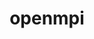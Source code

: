 ---
title: "openmpi"
layout: cache
categories: [package, v0.23.0]
meta: {"versions": ["4.1.7", "5.0.5"], "compilers": ["apple-clang@=15.0.0", "cce@=15.0.1", "gcc@=11.1.0", "gcc@=11.4.0", "gcc@=12.3.0", "gcc@=12.4.0", "gcc@=13.2.0", "gcc@=7.3.1", "gcc@=9.4.0", "oneapi@=2024.1.0", "oneapi@=2024.2.1"], "oss": ["amzn2", "rhel8", "ubuntu20.04", "ubuntu22.04", "ubuntu24.04", "ventura"], "platforms": ["darwin", "linux"], "targets": ["aarch64", "neoverse_n1", "neoverse_v1", "ppc64le", "x86_64_v3", "x86_64_v4", "zen4"], "stacks": ["aws-isc", "aws-isc-aarch64", "aws-pcluster-neoverse_v1", "aws-pcluster-x86_64_v4", "data-vis-sdk", "e4s", "e4s-cray-rhel", "e4s-neoverse_v1", "e4s-oneapi", "e4s-power", "ml-darwin-aarch64-mps", "ml-linux-aarch64-cpu", "ml-linux-aarch64-cuda", "ml-linux-x86_64-cpu", "ml-linux-x86_64-cuda", "radiuss-aws", "radiuss-aws-aarch64", "root", "tutorial"], "num_specs": 40, "num_specs_by_stack": {"root": 40, "ml-darwin-aarch64-mps": 1, "radiuss-aws-aarch64": 4, "aws-isc-aarch64": 10, "aws-pcluster-neoverse_v1": 2, "radiuss-aws": 2, "aws-isc": 5, "aws-pcluster-x86_64_v4": 2, "e4s-cray-rhel": 1, "e4s-power": 1, "data-vis-sdk": 2, "e4s-neoverse_v1": 1, "tutorial": 2, "e4s": 1, "e4s-oneapi": 1, "ml-linux-aarch64-cpu": 1, "ml-linux-aarch64-cuda": 2, "ml-linux-x86_64-cpu": 1, "ml-linux-x86_64-cuda": 2}}
spec_details: [{"hash": "ap5l54xlpanec463ul57mrn64h6ejrrm", "compiler": "apple-clang@=15.0.0", "versions": ["5.0.5"], "os": "ventura", "platform": "darwin", "target": "aarch64", "variants": ["+atomics", "build_system=autotools", "~cuda", "~debug", "fabrics=none", "~gpfs", "~internal-hwloc", "~internal-libevent", "~internal-pmix", "~java", "~lustre", "~memchecker", "~openshmem", "~romio", "romio-filesystem=none", "+rsh", "schedulers=none", "~static", "~two_level_namespace", "+vt", "+wrapper-rpath"], "stacks": ["root", "ml-darwin-aarch64-mps"], "size": "-", "tarball": "https://binaries.spack.io/v0.23.0/build_cache/darwin-ventura-aarch64/apple-clang-15.0.0/openmpi-5.0.5/darwin-ventura-aarch64-apple-clang-15.0.0-openmpi-5.0.5-ap5l54xlpanec463ul57mrn64h6ejrrm.spack"}, {"hash": "z6iuyxctyok66kk5grj4sgcktiue5aic", "compiler": "gcc@=7.3.1", "versions": ["5.0.5"], "os": "amzn2", "platform": "linux", "target": "aarch64", "variants": ["+atomics", "build_system=autotools", "~cuda", "~debug", "fabrics=none", "~gpfs", "~internal-hwloc", "~internal-libevent", "~internal-pmix", "~java", "~lustre", "~memchecker", "~openshmem", "~romio", "romio-filesystem=none", "+rsh", "schedulers=none", "~static", "~two_level_namespace", "+vt", "+wrapper-rpath"], "stacks": ["root", "radiuss-aws-aarch64"], "size": "-", "tarball": "https://binaries.spack.io/v0.23.0/build_cache/linux-amzn2-aarch64/gcc-7.3.1/openmpi-5.0.5/linux-amzn2-aarch64-gcc-7.3.1-openmpi-5.0.5-z6iuyxctyok66kk5grj4sgcktiue5aic.spack"}, {"hash": "emree52rb2oyeswhdmgjpyyypfptfzg5", "compiler": "gcc@=7.3.1", "versions": ["5.0.5"], "os": "amzn2", "platform": "linux", "target": "aarch64", "variants": ["+atomics", "build_system=autotools", "~cuda", "~debug", "fabrics=ofi", "~gpfs", "~internal-hwloc", "~internal-libevent", "~internal-pmix", "~java", "~lustre", "~memchecker", "~openshmem", "~romio", "romio-filesystem=none", "+rsh", "schedulers=none", "~static", "~two_level_namespace", "+vt", "+wrapper-rpath"], "stacks": ["root", "aws-isc-aarch64"], "size": "-", "tarball": "https://binaries.spack.io/v0.23.0/build_cache/linux-amzn2-aarch64/gcc-7.3.1/openmpi-5.0.5/linux-amzn2-aarch64-gcc-7.3.1-openmpi-5.0.5-emree52rb2oyeswhdmgjpyyypfptfzg5.spack"}, {"hash": "eyupfriocmbt3boom2yke5v2kb57jmgo", "compiler": "gcc@=7.3.1", "versions": ["5.0.5"], "os": "amzn2", "platform": "linux", "target": "aarch64", "variants": ["+atomics", "build_system=autotools", "~cuda", "~debug", "fabrics=none", "~gpfs", "~internal-hwloc", "~internal-libevent", "~internal-pmix", "~java", "~lustre", "~memchecker", "~openshmem", "~romio", "romio-filesystem=none", "+rsh", "schedulers=none", "~static", "~two_level_namespace", "+vt", "+wrapper-rpath"], "stacks": ["root", "radiuss-aws-aarch64"], "size": "-", "tarball": "https://binaries.spack.io/v0.23.0/build_cache/linux-amzn2-aarch64/gcc-7.3.1/openmpi-5.0.5/linux-amzn2-aarch64-gcc-7.3.1-openmpi-5.0.5-eyupfriocmbt3boom2yke5v2kb57jmgo.spack"}, {"hash": "kmiksye25wp3ctwztqsopsruozg4vtpa", "compiler": "gcc@=7.3.1", "versions": ["5.0.5"], "os": "amzn2", "platform": "linux", "target": "aarch64", "variants": ["+atomics", "build_system=autotools", "~cuda", "~debug", "fabrics=ofi", "~gpfs", "~internal-hwloc", "~internal-libevent", "~internal-pmix", "~java", "~lustre", "~memchecker", "~openshmem", "~romio", "romio-filesystem=none", "+rsh", "schedulers=none", "~static", "~two_level_namespace", "+vt", "+wrapper-rpath"], "stacks": ["root", "aws-isc-aarch64"], "size": "-", "tarball": "https://binaries.spack.io/v0.23.0/build_cache/linux-amzn2-aarch64/gcc-7.3.1/openmpi-5.0.5/linux-amzn2-aarch64-gcc-7.3.1-openmpi-5.0.5-kmiksye25wp3ctwztqsopsruozg4vtpa.spack"}, {"hash": "tofnynpxpjag2lsns7dp2pug2fe4x4go", "compiler": "gcc@=7.3.1", "versions": ["5.0.5"], "os": "amzn2", "platform": "linux", "target": "aarch64", "variants": ["+atomics", "build_system=autotools", "~cuda", "~debug", "fabrics=ofi", "~gpfs", "~internal-hwloc", "~internal-libevent", "~internal-pmix", "~java", "~lustre", "~memchecker", "~openshmem", "~romio", "romio-filesystem=none", "+rsh", "schedulers=none", "~static", "~two_level_namespace", "+vt", "+wrapper-rpath"], "stacks": ["root", "aws-isc-aarch64"], "size": "-", "tarball": "https://binaries.spack.io/v0.23.0/build_cache/linux-amzn2-aarch64/gcc-7.3.1/openmpi-5.0.5/linux-amzn2-aarch64-gcc-7.3.1-openmpi-5.0.5-tofnynpxpjag2lsns7dp2pug2fe4x4go.spack"}, {"hash": "u2ybblsamwumggm2stv4p7kcbw4arb76", "compiler": "gcc@=7.3.1", "versions": ["4.1.7"], "os": "amzn2", "platform": "linux", "target": "aarch64", "variants": ["+atomics", "build_system=autotools", "~cuda", "~cxx", "~cxx_exceptions", "~debug", "fabrics=ofi", "~gpfs", "~internal-hwloc", "~internal-libevent", "~internal-pmix", "~java", "+legacylaunchers", "~lustre", "~memchecker", "~openshmem", "~orterunprefix", "~pmi", "+romio", "romio-filesystem=none", "+rsh", "schedulers=slurm", "~singularity", "~static", "~two_level_namespace", "+vt", "+wrapper-rpath"], "stacks": ["root", "aws-isc-aarch64"], "size": "-", "tarball": "https://binaries.spack.io/v0.23.0/build_cache/linux-amzn2-aarch64/gcc-7.3.1/openmpi-4.1.7/linux-amzn2-aarch64-gcc-7.3.1-openmpi-4.1.7-u2ybblsamwumggm2stv4p7kcbw4arb76.spack"}, {"hash": "25yb5ci2mj2cwxhy5a2wjshrnuwrzkvx", "compiler": "gcc@=7.3.1", "versions": ["5.0.5"], "os": "amzn2", "platform": "linux", "target": "aarch64", "variants": ["+atomics", "build_system=autotools", "~cuda", "~debug", "fabrics=auto", "~gpfs", "~internal-hwloc", "~internal-libevent", "~internal-pmix", "~java", "~lustre", "~memchecker", "~openshmem", "~romio", "romio-filesystem=none", "+rsh", "schedulers=none", "~static", "~two_level_namespace", "+vt", "+wrapper-rpath"], "stacks": ["root", "aws-isc-aarch64"], "size": "-", "tarball": "https://binaries.spack.io/v0.23.0/build_cache/linux-amzn2-aarch64/gcc-7.3.1/openmpi-5.0.5/linux-amzn2-aarch64-gcc-7.3.1-openmpi-5.0.5-25yb5ci2mj2cwxhy5a2wjshrnuwrzkvx.spack"}, {"hash": "agzdkxuonzev7zskr2huiqnvlsjgx2yb", "compiler": "gcc@=12.4.0", "versions": ["5.0.5"], "os": "amzn2", "platform": "linux", "target": "neoverse_n1", "variants": ["~atomics", "build_system=autotools", "~cuda", "~debug", "fabrics=ofi", "~gpfs", "~internal-hwloc", "~internal-libevent", "~internal-pmix", "~java", "~lustre", "~memchecker", "~openshmem", "+romio", "romio-filesystem=none", "+rsh", "schedulers=slurm", "~static", "~two_level_namespace", "+vt", "+wrapper-rpath"], "stacks": ["root", "aws-pcluster-neoverse_v1"], "size": "-", "tarball": "https://binaries.spack.io/v0.23.0/build_cache/linux-amzn2-neoverse_n1/gcc-12.4.0/openmpi-5.0.5/linux-amzn2-neoverse_n1-gcc-12.4.0-openmpi-5.0.5-agzdkxuonzev7zskr2huiqnvlsjgx2yb.spack"}, {"hash": "c6yiii5sepltme3kwyibgowrxl736mek", "compiler": "gcc@=7.3.1", "versions": ["5.0.5"], "os": "amzn2", "platform": "linux", "target": "neoverse_n1", "variants": ["+atomics", "build_system=autotools", "~cuda", "~debug", "fabrics=none", "~gpfs", "~internal-hwloc", "~internal-libevent", "~internal-pmix", "~java", "~lustre", "~memchecker", "~openshmem", "~romio", "romio-filesystem=none", "+rsh", "schedulers=none", "~static", "~two_level_namespace", "+vt", "+wrapper-rpath"], "stacks": ["root", "radiuss-aws-aarch64"], "size": "-", "tarball": "https://binaries.spack.io/v0.23.0/build_cache/linux-amzn2-neoverse_n1/gcc-7.3.1/openmpi-5.0.5/linux-amzn2-neoverse_n1-gcc-7.3.1-openmpi-5.0.5-c6yiii5sepltme3kwyibgowrxl736mek.spack"}, {"hash": "2yukzz34homijmpfawvyugp7qd5jespw", "compiler": "gcc@=7.3.1", "versions": ["5.0.5"], "os": "amzn2", "platform": "linux", "target": "neoverse_n1", "variants": ["+atomics", "build_system=autotools", "~cuda", "~debug", "fabrics=ofi", "~gpfs", "~internal-hwloc", "~internal-libevent", "~internal-pmix", "~java", "~lustre", "~memchecker", "~openshmem", "~romio", "romio-filesystem=none", "+rsh", "schedulers=none", "~static", "~two_level_namespace", "+vt", "+wrapper-rpath"], "stacks": ["root", "aws-isc-aarch64"], "size": "-", "tarball": "https://binaries.spack.io/v0.23.0/build_cache/linux-amzn2-neoverse_n1/gcc-7.3.1/openmpi-5.0.5/linux-amzn2-neoverse_n1-gcc-7.3.1-openmpi-5.0.5-2yukzz34homijmpfawvyugp7qd5jespw.spack"}, {"hash": "ry6xbhcugrx66p3uhmu6mpacxyxdseh5", "compiler": "gcc@=7.3.1", "versions": ["5.0.5"], "os": "amzn2", "platform": "linux", "target": "neoverse_n1", "variants": ["+atomics", "build_system=autotools", "~cuda", "~debug", "fabrics=none", "~gpfs", "~internal-hwloc", "~internal-libevent", "~internal-pmix", "~java", "~lustre", "~memchecker", "~openshmem", "~romio", "romio-filesystem=none", "+rsh", "schedulers=none", "~static", "~two_level_namespace", "+vt", "+wrapper-rpath"], "stacks": ["root", "radiuss-aws-aarch64"], "size": "-", "tarball": "https://binaries.spack.io/v0.23.0/build_cache/linux-amzn2-neoverse_n1/gcc-7.3.1/openmpi-5.0.5/linux-amzn2-neoverse_n1-gcc-7.3.1-openmpi-5.0.5-ry6xbhcugrx66p3uhmu6mpacxyxdseh5.spack"}, {"hash": "epw4xyrjjyawfeogpgmbetg4vprslhug", "compiler": "gcc@=7.3.1", "versions": ["5.0.5"], "os": "amzn2", "platform": "linux", "target": "neoverse_n1", "variants": ["+atomics", "build_system=autotools", "~cuda", "~debug", "fabrics=ofi", "~gpfs", "~internal-hwloc", "~internal-libevent", "~internal-pmix", "~java", "~lustre", "~memchecker", "~openshmem", "~romio", "romio-filesystem=none", "+rsh", "schedulers=none", "~static", "~two_level_namespace", "+vt", "+wrapper-rpath"], "stacks": ["root", "aws-isc-aarch64"], "size": "-", "tarball": "https://binaries.spack.io/v0.23.0/build_cache/linux-amzn2-neoverse_n1/gcc-7.3.1/openmpi-5.0.5/linux-amzn2-neoverse_n1-gcc-7.3.1-openmpi-5.0.5-epw4xyrjjyawfeogpgmbetg4vprslhug.spack"}, {"hash": "urffwi726h2p4qtqgc6wpyoem25ve5vn", "compiler": "gcc@=7.3.1", "versions": ["5.0.5"], "os": "amzn2", "platform": "linux", "target": "neoverse_n1", "variants": ["+atomics", "build_system=autotools", "~cuda", "~debug", "fabrics=ofi", "~gpfs", "~internal-hwloc", "~internal-libevent", "~internal-pmix", "~java", "~lustre", "~memchecker", "~openshmem", "~romio", "romio-filesystem=none", "+rsh", "schedulers=none", "~static", "~two_level_namespace", "+vt", "+wrapper-rpath"], "stacks": ["root", "aws-isc-aarch64"], "size": "-", "tarball": "https://binaries.spack.io/v0.23.0/build_cache/linux-amzn2-neoverse_n1/gcc-7.3.1/openmpi-5.0.5/linux-amzn2-neoverse_n1-gcc-7.3.1-openmpi-5.0.5-urffwi726h2p4qtqgc6wpyoem25ve5vn.spack"}, {"hash": "tueu5ps625hsqfhzq675azr5joxckbdm", "compiler": "gcc@=7.3.1", "versions": ["4.1.7"], "os": "amzn2", "platform": "linux", "target": "neoverse_n1", "variants": ["+atomics", "build_system=autotools", "~cuda", "~cxx", "~cxx_exceptions", "~debug", "fabrics=ofi", "~gpfs", "~internal-hwloc", "~internal-libevent", "~internal-pmix", "~java", "+legacylaunchers", "~lustre", "~memchecker", "~openshmem", "~orterunprefix", "~pmi", "+romio", "romio-filesystem=none", "+rsh", "schedulers=slurm", "~singularity", "~static", "~two_level_namespace", "+vt", "+wrapper-rpath"], "stacks": ["root", "aws-isc-aarch64"], "size": "-", "tarball": "https://binaries.spack.io/v0.23.0/build_cache/linux-amzn2-neoverse_n1/gcc-7.3.1/openmpi-4.1.7/linux-amzn2-neoverse_n1-gcc-7.3.1-openmpi-4.1.7-tueu5ps625hsqfhzq675azr5joxckbdm.spack"}, {"hash": "3g6necymqnfwtnbq3djoib2pzbmquu6l", "compiler": "gcc@=7.3.1", "versions": ["5.0.5"], "os": "amzn2", "platform": "linux", "target": "neoverse_n1", "variants": ["+atomics", "build_system=autotools", "~cuda", "~debug", "fabrics=auto", "~gpfs", "~internal-hwloc", "~internal-libevent", "~internal-pmix", "~java", "~lustre", "~memchecker", "~openshmem", "~romio", "romio-filesystem=none", "+rsh", "schedulers=none", "~static", "~two_level_namespace", "+vt", "+wrapper-rpath"], "stacks": ["root", "aws-isc-aarch64"], "size": "-", "tarball": "https://binaries.spack.io/v0.23.0/build_cache/linux-amzn2-neoverse_n1/gcc-7.3.1/openmpi-5.0.5/linux-amzn2-neoverse_n1-gcc-7.3.1-openmpi-5.0.5-3g6necymqnfwtnbq3djoib2pzbmquu6l.spack"}, {"hash": "qljlsuykfe7vypm5xo4uhb4gjq3ggusn", "compiler": "gcc@=12.4.0", "versions": ["5.0.5"], "os": "amzn2", "platform": "linux", "target": "neoverse_v1", "variants": ["~atomics", "build_system=autotools", "~cuda", "~debug", "fabrics=ofi", "~gpfs", "~internal-hwloc", "~internal-libevent", "~internal-pmix", "~java", "~lustre", "~memchecker", "~openshmem", "+romio", "romio-filesystem=none", "+rsh", "schedulers=slurm", "~static", "~two_level_namespace", "+vt", "+wrapper-rpath"], "stacks": ["root", "aws-pcluster-neoverse_v1"], "size": "-", "tarball": "https://binaries.spack.io/v0.23.0/build_cache/linux-amzn2-neoverse_v1/gcc-12.4.0/openmpi-5.0.5/linux-amzn2-neoverse_v1-gcc-12.4.0-openmpi-5.0.5-qljlsuykfe7vypm5xo4uhb4gjq3ggusn.spack"}, {"hash": "hfnvjvqa3hilmusow4kll22t6sbwokcj", "compiler": "gcc@=7.3.1", "versions": ["5.0.5"], "os": "amzn2", "platform": "linux", "target": "x86_64_v3", "variants": ["+atomics", "build_system=autotools", "~cuda", "~debug", "fabrics=none", "~gpfs", "~internal-hwloc", "~internal-libevent", "~internal-pmix", "~java", "~lustre", "~memchecker", "~openshmem", "~romio", "romio-filesystem=none", "+rsh", "schedulers=none", "~static", "~two_level_namespace", "+vt", "+wrapper-rpath"], "stacks": ["root", "radiuss-aws"], "size": "-", "tarball": "https://binaries.spack.io/v0.23.0/build_cache/linux-amzn2-x86_64_v3/gcc-7.3.1/openmpi-5.0.5/linux-amzn2-x86_64_v3-gcc-7.3.1-openmpi-5.0.5-hfnvjvqa3hilmusow4kll22t6sbwokcj.spack"}, {"hash": "mcfxnwxwckkbi7iv3ou63skiqfh4lckx", "compiler": "gcc@=7.3.1", "versions": ["5.0.5"], "os": "amzn2", "platform": "linux", "target": "x86_64_v3", "variants": ["+atomics", "build_system=autotools", "~cuda", "~debug", "fabrics=ofi", "~gpfs", "~internal-hwloc", "~internal-libevent", "~internal-pmix", "~java", "~lustre", "~memchecker", "~openshmem", "~romio", "romio-filesystem=none", "+rsh", "schedulers=none", "~static", "~two_level_namespace", "+vt", "+wrapper-rpath"], "stacks": ["root", "aws-isc"], "size": "-", "tarball": "https://binaries.spack.io/v0.23.0/build_cache/linux-amzn2-x86_64_v3/gcc-7.3.1/openmpi-5.0.5/linux-amzn2-x86_64_v3-gcc-7.3.1-openmpi-5.0.5-mcfxnwxwckkbi7iv3ou63skiqfh4lckx.spack"}, {"hash": "2k5f4pm6kzqchdkcfx6h5gbzwvqc5btu", "compiler": "gcc@=7.3.1", "versions": ["5.0.5"], "os": "amzn2", "platform": "linux", "target": "x86_64_v3", "variants": ["+atomics", "build_system=autotools", "~cuda", "~debug", "fabrics=none", "~gpfs", "~internal-hwloc", "~internal-libevent", "~internal-pmix", "~java", "~lustre", "~memchecker", "~openshmem", "~romio", "romio-filesystem=none", "+rsh", "schedulers=none", "~static", "~two_level_namespace", "+vt", "+wrapper-rpath"], "stacks": ["root", "radiuss-aws"], "size": "-", "tarball": "https://binaries.spack.io/v0.23.0/build_cache/linux-amzn2-x86_64_v3/gcc-7.3.1/openmpi-5.0.5/linux-amzn2-x86_64_v3-gcc-7.3.1-openmpi-5.0.5-2k5f4pm6kzqchdkcfx6h5gbzwvqc5btu.spack"}, {"hash": "47t3hm3jgyuqg6cjnkhviem25pp37fpp", "compiler": "gcc@=7.3.1", "versions": ["5.0.5"], "os": "amzn2", "platform": "linux", "target": "x86_64_v3", "variants": ["+atomics", "build_system=autotools", "~cuda", "~debug", "fabrics=ofi", "~gpfs", "~internal-hwloc", "~internal-libevent", "~internal-pmix", "~java", "~lustre", "~memchecker", "~openshmem", "~romio", "romio-filesystem=none", "+rsh", "schedulers=none", "~static", "~two_level_namespace", "+vt", "+wrapper-rpath"], "stacks": ["root", "aws-isc"], "size": "-", "tarball": "https://binaries.spack.io/v0.23.0/build_cache/linux-amzn2-x86_64_v3/gcc-7.3.1/openmpi-5.0.5/linux-amzn2-x86_64_v3-gcc-7.3.1-openmpi-5.0.5-47t3hm3jgyuqg6cjnkhviem25pp37fpp.spack"}, {"hash": "5wake2nu5p5y5dkgjiapjaisbpone3r6", "compiler": "gcc@=7.3.1", "versions": ["5.0.5"], "os": "amzn2", "platform": "linux", "target": "x86_64_v3", "variants": ["+atomics", "build_system=autotools", "~cuda", "~debug", "fabrics=ofi", "~gpfs", "~internal-hwloc", "~internal-libevent", "~internal-pmix", "~java", "~lustre", "~memchecker", "~openshmem", "~romio", "romio-filesystem=none", "+rsh", "schedulers=none", "~static", "~two_level_namespace", "+vt", "+wrapper-rpath"], "stacks": ["root", "aws-isc"], "size": "-", "tarball": "https://binaries.spack.io/v0.23.0/build_cache/linux-amzn2-x86_64_v3/gcc-7.3.1/openmpi-5.0.5/linux-amzn2-x86_64_v3-gcc-7.3.1-openmpi-5.0.5-5wake2nu5p5y5dkgjiapjaisbpone3r6.spack"}, {"hash": "krhgipjb7f4dgkgrbaot3elbqymhwky4", "compiler": "gcc@=7.3.1", "versions": ["4.1.7"], "os": "amzn2", "platform": "linux", "target": "x86_64_v3", "variants": ["+atomics", "build_system=autotools", "~cuda", "~cxx", "~cxx_exceptions", "~debug", "fabrics=ofi", "~gpfs", "~internal-hwloc", "~internal-libevent", "~internal-pmix", "~java", "+legacylaunchers", "~lustre", "~memchecker", "~openshmem", "~orterunprefix", "~pmi", "+romio", "romio-filesystem=none", "+rsh", "schedulers=slurm", "~singularity", "~static", "~two_level_namespace", "+vt", "+wrapper-rpath"], "stacks": ["root", "aws-isc"], "size": "-", "tarball": "https://binaries.spack.io/v0.23.0/build_cache/linux-amzn2-x86_64_v3/gcc-7.3.1/openmpi-4.1.7/linux-amzn2-x86_64_v3-gcc-7.3.1-openmpi-4.1.7-krhgipjb7f4dgkgrbaot3elbqymhwky4.spack"}, {"hash": "ikezkss5nguzslrah5jccnoawfbat46v", "compiler": "gcc@=7.3.1", "versions": ["5.0.5"], "os": "amzn2", "platform": "linux", "target": "x86_64_v3", "variants": ["+atomics", "build_system=autotools", "~cuda", "~debug", "fabrics=auto", "~gpfs", "~internal-hwloc", "~internal-libevent", "~internal-pmix", "~java", "~lustre", "~memchecker", "~openshmem", "~romio", "romio-filesystem=none", "+rsh", "schedulers=none", "~static", "~two_level_namespace", "+vt", "+wrapper-rpath"], "stacks": ["root", "aws-isc"], "size": "-", "tarball": "https://binaries.spack.io/v0.23.0/build_cache/linux-amzn2-x86_64_v3/gcc-7.3.1/openmpi-5.0.5/linux-amzn2-x86_64_v3-gcc-7.3.1-openmpi-5.0.5-ikezkss5nguzslrah5jccnoawfbat46v.spack"}, {"hash": "uc5tlfew5ejnlpkoda22soxeva2t3xag", "compiler": "oneapi@=2024.1.0", "versions": ["5.0.5"], "os": "amzn2", "platform": "linux", "target": "x86_64_v3", "variants": ["~atomics", "build_system=autotools", "~cuda", "~debug", "fabrics=ofi", "~gpfs", "~internal-hwloc", "~internal-libevent", "+internal-pmix", "~java", "~lustre", "~memchecker", "~openshmem", "+romio", "romio-filesystem=none", "+rsh", "schedulers=slurm", "~static", "~two_level_namespace", "+vt", "+wrapper-rpath"], "stacks": ["root", "aws-pcluster-x86_64_v4"], "size": "-", "tarball": "https://binaries.spack.io/v0.23.0/build_cache/linux-amzn2-x86_64_v3/oneapi-2024.1.0/openmpi-5.0.5/linux-amzn2-x86_64_v3-oneapi-2024.1.0-openmpi-5.0.5-uc5tlfew5ejnlpkoda22soxeva2t3xag.spack"}, {"hash": "v7infzadam5b2oramkyryujfvgpgco6g", "compiler": "oneapi@=2024.1.0", "versions": ["5.0.5"], "os": "amzn2", "platform": "linux", "target": "x86_64_v4", "variants": ["~atomics", "build_system=autotools", "~cuda", "~debug", "fabrics=ofi", "~gpfs", "~internal-hwloc", "~internal-libevent", "~internal-pmix", "~java", "~lustre", "~memchecker", "~openshmem", "+romio", "romio-filesystem=none", "+rsh", "schedulers=slurm", "~static", "~two_level_namespace", "+vt", "+wrapper-rpath"], "stacks": ["root", "aws-pcluster-x86_64_v4"], "size": "-", "tarball": "https://binaries.spack.io/v0.23.0/build_cache/linux-amzn2-x86_64_v4/oneapi-2024.1.0/openmpi-5.0.5/linux-amzn2-x86_64_v4-oneapi-2024.1.0-openmpi-5.0.5-v7infzadam5b2oramkyryujfvgpgco6g.spack"}, {"hash": "jje2wdn7v6jbagokbukjbap4bc7opduq", "compiler": "cce@=15.0.1", "versions": ["5.0.5"], "os": "rhel8", "platform": "linux", "target": "zen4", "variants": ["+atomics", "build_system=autotools", "~cuda", "~debug", "fabrics=none", "~gpfs", "~internal-hwloc", "~internal-libevent", "~internal-pmix", "~java", "~lustre", "~memchecker", "~openshmem", "~romio", "romio-filesystem=none", "+rsh", "schedulers=none", "~static", "~two_level_namespace", "+vt", "+wrapper-rpath"], "stacks": ["root", "e4s-cray-rhel"], "size": "-", "tarball": "https://binaries.spack.io/v0.23.0/build_cache/linux-rhel8-zen4/cce-15.0.1/openmpi-5.0.5/linux-rhel8-zen4-cce-15.0.1-openmpi-5.0.5-jje2wdn7v6jbagokbukjbap4bc7opduq.spack"}, {"hash": "ktku76zby57x6f3n5ke5vl4vrtsq7pxg", "compiler": "gcc@=9.4.0", "versions": ["5.0.5"], "os": "ubuntu20.04", "platform": "linux", "target": "ppc64le", "variants": ["+atomics", "build_system=autotools", "~cuda", "~debug", "fabrics=none", "~gpfs", "~internal-hwloc", "~internal-libevent", "~internal-pmix", "~java", "~lustre", "~memchecker", "~openshmem", "~romio", "romio-filesystem=none", "+rsh", "schedulers=none", "~static", "~two_level_namespace", "+vt", "+wrapper-rpath"], "stacks": ["root", "e4s-power"], "size": "-", "tarball": "https://binaries.spack.io/v0.23.0/build_cache/linux-ubuntu20.04-ppc64le/gcc-9.4.0/openmpi-5.0.5/linux-ubuntu20.04-ppc64le-gcc-9.4.0-openmpi-5.0.5-ktku76zby57x6f3n5ke5vl4vrtsq7pxg.spack"}, {"hash": "2d673gcbudtkndgm234is4p2vrudlnqw", "compiler": "gcc@=11.1.0", "versions": ["5.0.5"], "os": "ubuntu20.04", "platform": "linux", "target": "x86_64_v3", "variants": ["+atomics", "build_system=autotools", "~cuda", "~debug", "fabrics=none", "~gpfs", "~internal-hwloc", "~internal-libevent", "~internal-pmix", "~java", "~lustre", "~memchecker", "~openshmem", "~romio", "romio-filesystem=none", "+rsh", "schedulers=none", "~static", "~two_level_namespace", "+vt", "+wrapper-rpath"], "stacks": ["root", "data-vis-sdk"], "size": "-", "tarball": "https://binaries.spack.io/v0.23.0/build_cache/linux-ubuntu20.04-x86_64_v3/gcc-11.1.0/openmpi-5.0.5/linux-ubuntu20.04-x86_64_v3-gcc-11.1.0-openmpi-5.0.5-2d673gcbudtkndgm234is4p2vrudlnqw.spack"}, {"hash": "ph7loow65p7zxdcu4bt22pt2dvx6xdmg", "compiler": "gcc@=11.1.0", "versions": ["5.0.5"], "os": "ubuntu20.04", "platform": "linux", "target": "x86_64_v3", "variants": ["+atomics", "build_system=autotools", "~cuda", "~debug", "fabrics=none", "~gpfs", "~internal-hwloc", "~internal-libevent", "~internal-pmix", "~java", "~lustre", "~memchecker", "~openshmem", "~romio", "romio-filesystem=none", "+rsh", "schedulers=none", "~static", "~two_level_namespace", "+vt", "+wrapper-rpath"], "stacks": ["root", "data-vis-sdk"], "size": "-", "tarball": "https://binaries.spack.io/v0.23.0/build_cache/linux-ubuntu20.04-x86_64_v3/gcc-11.1.0/openmpi-5.0.5/linux-ubuntu20.04-x86_64_v3-gcc-11.1.0-openmpi-5.0.5-ph7loow65p7zxdcu4bt22pt2dvx6xdmg.spack"}, {"hash": "kzdxatx6on2glyu5ats2ubgm5nc7cjil", "compiler": "gcc@=11.4.0", "versions": ["5.0.5"], "os": "ubuntu22.04", "platform": "linux", "target": "neoverse_v1", "variants": ["+atomics", "build_system=autotools", "~cuda", "~debug", "fabrics=none", "~gpfs", "~internal-hwloc", "~internal-libevent", "~internal-pmix", "~java", "~lustre", "~memchecker", "~openshmem", "~romio", "romio-filesystem=none", "+rsh", "schedulers=none", "~static", "~two_level_namespace", "+vt", "+wrapper-rpath"], "stacks": ["root", "e4s-neoverse_v1"], "size": "-", "tarball": "https://binaries.spack.io/v0.23.0/build_cache/linux-ubuntu22.04-neoverse_v1/gcc-11.4.0/openmpi-5.0.5/linux-ubuntu22.04-neoverse_v1-gcc-11.4.0-openmpi-5.0.5-kzdxatx6on2glyu5ats2ubgm5nc7cjil.spack"}, {"hash": "jvwxvxe7dgexcutl2wtjaibbrnpys3ea", "compiler": "gcc@=11.4.0", "versions": ["5.0.5"], "os": "ubuntu22.04", "platform": "linux", "target": "x86_64_v3", "variants": ["+atomics", "build_system=autotools", "~cuda", "~debug", "fabrics=none", "~gpfs", "~internal-hwloc", "~internal-libevent", "~internal-pmix", "~java", "~lustre", "~memchecker", "~openshmem", "~romio", "romio-filesystem=none", "+rsh", "schedulers=none", "~static", "~two_level_namespace", "+vt", "+wrapper-rpath"], "stacks": ["root", "tutorial", "e4s"], "size": "-", "tarball": "https://binaries.spack.io/v0.23.0/build_cache/linux-ubuntu22.04-x86_64_v3/gcc-11.4.0/openmpi-5.0.5/linux-ubuntu22.04-x86_64_v3-gcc-11.4.0-openmpi-5.0.5-jvwxvxe7dgexcutl2wtjaibbrnpys3ea.spack"}, {"hash": "suepxfzmhyr4ewe3xorze6ftrvr46fna", "compiler": "gcc@=12.3.0", "versions": ["5.0.5"], "os": "ubuntu22.04", "platform": "linux", "target": "x86_64_v3", "variants": ["+atomics", "build_system=autotools", "~cuda", "~debug", "fabrics=none", "~gpfs", "~internal-hwloc", "~internal-libevent", "~internal-pmix", "~java", "~lustre", "~memchecker", "~openshmem", "~romio", "romio-filesystem=none", "+rsh", "schedulers=none", "~static", "~two_level_namespace", "+vt", "+wrapper-rpath"], "stacks": ["root", "tutorial"], "size": "-", "tarball": "https://binaries.spack.io/v0.23.0/build_cache/linux-ubuntu22.04-x86_64_v3/gcc-12.3.0/openmpi-5.0.5/linux-ubuntu22.04-x86_64_v3-gcc-12.3.0-openmpi-5.0.5-suepxfzmhyr4ewe3xorze6ftrvr46fna.spack"}, {"hash": "xnpy6kphiqarmo53ll7zz47dk6n566bn", "compiler": "oneapi@=2024.2.1", "versions": ["5.0.5"], "os": "ubuntu22.04", "platform": "linux", "target": "x86_64_v3", "variants": ["+atomics", "build_system=autotools", "~cuda", "~debug", "fabrics=none", "~gpfs", "~internal-hwloc", "~internal-libevent", "~internal-pmix", "~java", "~lustre", "~memchecker", "~openshmem", "~romio", "romio-filesystem=none", "+rsh", "schedulers=none", "~static", "~two_level_namespace", "+vt", "+wrapper-rpath"], "stacks": ["root", "e4s-oneapi"], "size": "-", "tarball": "https://binaries.spack.io/v0.23.0/build_cache/linux-ubuntu22.04-x86_64_v3/oneapi-2024.2.1/openmpi-5.0.5/linux-ubuntu22.04-x86_64_v3-oneapi-2024.2.1-openmpi-5.0.5-xnpy6kphiqarmo53ll7zz47dk6n566bn.spack"}, {"hash": "dezoghcf2oxmrm42ebik64eez3knhz3j", "compiler": "gcc@=13.2.0", "versions": ["5.0.5"], "os": "ubuntu24.04", "platform": "linux", "target": "aarch64", "variants": ["+atomics", "build_system=autotools", "~cuda", "~debug", "fabrics=none", "~gpfs", "~internal-hwloc", "~internal-libevent", "~internal-pmix", "~java", "~lustre", "~memchecker", "~openshmem", "~romio", "romio-filesystem=none", "+rsh", "schedulers=none", "~static", "~two_level_namespace", "+vt", "+wrapper-rpath"], "stacks": ["root", "ml-linux-aarch64-cpu"], "size": "-", "tarball": "https://binaries.spack.io/v0.23.0/build_cache/linux-ubuntu24.04-aarch64/gcc-13.2.0/openmpi-5.0.5/linux-ubuntu24.04-aarch64-gcc-13.2.0-openmpi-5.0.5-dezoghcf2oxmrm42ebik64eez3knhz3j.spack"}, {"hash": "6fml6wwsces7wzz5kq247h2zfdiktcq4", "compiler": "gcc@=13.2.0", "versions": ["5.0.5"], "os": "ubuntu24.04", "platform": "linux", "target": "aarch64", "variants": ["+atomics", "build_system=autotools", "+cuda", "cuda_arch=80", "~debug", "fabrics=none", "~gpfs", "~internal-hwloc", "~internal-libevent", "~internal-pmix", "~java", "~lustre", "~memchecker", "~openshmem", "~romio", "romio-filesystem=none", "+rsh", "schedulers=none", "~static", "~two_level_namespace", "+vt", "+wrapper-rpath"], "stacks": ["root", "ml-linux-aarch64-cuda"], "size": "-", "tarball": "https://binaries.spack.io/v0.23.0/build_cache/linux-ubuntu24.04-aarch64/gcc-13.2.0/openmpi-5.0.5/linux-ubuntu24.04-aarch64-gcc-13.2.0-openmpi-5.0.5-6fml6wwsces7wzz5kq247h2zfdiktcq4.spack"}, {"hash": "jmknlnptf77wjs6j5bj53hutb5ukfol5", "compiler": "gcc@=13.2.0", "versions": ["5.0.5"], "os": "ubuntu24.04", "platform": "linux", "target": "aarch64", "variants": ["+atomics", "build_system=autotools", "+cuda", "cuda_arch=80", "~debug", "fabrics=none", "~gpfs", "~internal-hwloc", "~internal-libevent", "~internal-pmix", "~java", "~lustre", "~memchecker", "~openshmem", "~romio", "romio-filesystem=none", "+rsh", "schedulers=none", "~static", "~two_level_namespace", "+vt", "+wrapper-rpath"], "stacks": ["root", "ml-linux-aarch64-cuda"], "size": "-", "tarball": "https://binaries.spack.io/v0.23.0/build_cache/linux-ubuntu24.04-aarch64/gcc-13.2.0/openmpi-5.0.5/linux-ubuntu24.04-aarch64-gcc-13.2.0-openmpi-5.0.5-jmknlnptf77wjs6j5bj53hutb5ukfol5.spack"}, {"hash": "gvgrfwgflwdrzo5rzf6yss6gjxh6fgq4", "compiler": "gcc@=13.2.0", "versions": ["5.0.5"], "os": "ubuntu24.04", "platform": "linux", "target": "x86_64_v3", "variants": ["+atomics", "build_system=autotools", "~cuda", "~debug", "fabrics=none", "~gpfs", "~internal-hwloc", "~internal-libevent", "~internal-pmix", "~java", "~lustre", "~memchecker", "~openshmem", "~romio", "romio-filesystem=none", "+rsh", "schedulers=none", "~static", "~two_level_namespace", "+vt", "+wrapper-rpath"], "stacks": ["root", "ml-linux-x86_64-cpu"], "size": "-", "tarball": "https://binaries.spack.io/v0.23.0/build_cache/linux-ubuntu24.04-x86_64_v3/gcc-13.2.0/openmpi-5.0.5/linux-ubuntu24.04-x86_64_v3-gcc-13.2.0-openmpi-5.0.5-gvgrfwgflwdrzo5rzf6yss6gjxh6fgq4.spack"}, {"hash": "cnzlm3kuxhkfjsfra4356qw6sjrv5zj6", "compiler": "gcc@=13.2.0", "versions": ["5.0.5"], "os": "ubuntu24.04", "platform": "linux", "target": "x86_64_v3", "variants": ["+atomics", "build_system=autotools", "+cuda", "cuda_arch=80", "~debug", "fabrics=none", "~gpfs", "~internal-hwloc", "~internal-libevent", "~internal-pmix", "~java", "~lustre", "~memchecker", "~openshmem", "~romio", "romio-filesystem=none", "+rsh", "schedulers=none", "~static", "~two_level_namespace", "+vt", "+wrapper-rpath"], "stacks": ["root", "ml-linux-x86_64-cuda"], "size": "-", "tarball": "https://binaries.spack.io/v0.23.0/build_cache/linux-ubuntu24.04-x86_64_v3/gcc-13.2.0/openmpi-5.0.5/linux-ubuntu24.04-x86_64_v3-gcc-13.2.0-openmpi-5.0.5-cnzlm3kuxhkfjsfra4356qw6sjrv5zj6.spack"}, {"hash": "h2spznv6ldn23edcxkzj3sf3qweoxtv3", "compiler": "gcc@=13.2.0", "versions": ["5.0.5"], "os": "ubuntu24.04", "platform": "linux", "target": "x86_64_v3", "variants": ["+atomics", "build_system=autotools", "+cuda", "cuda_arch=80", "~debug", "fabrics=none", "~gpfs", "~internal-hwloc", "~internal-libevent", "~internal-pmix", "~java", "~lustre", "~memchecker", "~openshmem", "~romio", "romio-filesystem=none", "+rsh", "schedulers=none", "~static", "~two_level_namespace", "+vt", "+wrapper-rpath"], "stacks": ["root", "ml-linux-x86_64-cuda"], "size": "-", "tarball": "https://binaries.spack.io/v0.23.0/build_cache/linux-ubuntu24.04-x86_64_v3/gcc-13.2.0/openmpi-5.0.5/linux-ubuntu24.04-x86_64_v3-gcc-13.2.0-openmpi-5.0.5-h2spznv6ldn23edcxkzj3sf3qweoxtv3.spack"}]
---